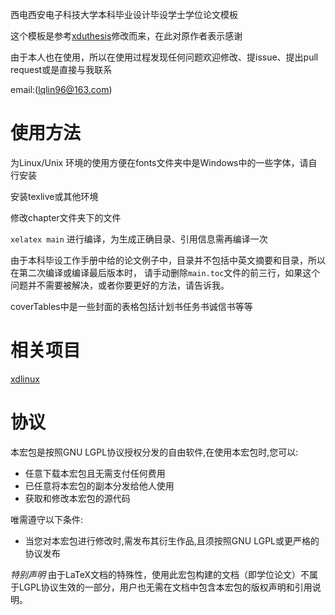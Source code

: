 西电西安电子科技大学本科毕业设计毕设学士学位论文模板

 这个模板是参考[xduthesis](https://github.com/fredqi/xduthesis)修改而来，在此对原作者表示感谢

 由于本人也在使用，所以在使用过程发现任何问题欢迎修改、提issue、提出pull request或是直接与我联系

email:(lqlin96@163.com)

# 使用方法
为Linux/Unix 环境的使用方便在fonts文件夹中是Windows中的一些字体，请自行安装

安装texlive或其他环境

修改chapter文件夹下的文件

`xelatex main` 进行编译，为生成正确目录、引用信息需再编译一次

由于本科毕设工作手册中给的论文例子中，目录并不包括中英文摘要和目录，所以在第二次编译或编译最后版本时，
请手动删除`main.toc`文件的前三行，如果这个问题并不需要被解决，或者你要更好的方法，请告诉我。

coverTables中是一些封面的表格包括计划书任务书诚信书等等

# 相关项目

[xdlinux](https://github.com/xdlinux/xdba-thesis)

# 协议
本宏包是按照GNU LGPL协议授权分发的自由软件,在使用本宏包时,您可以:

- 任意下载本宏包且无需支付任何费用
- 已任意将本宏包的副本分发给他人使用
- 获取和修改本宏包的源代码

唯需遵守以下条件:

- 当您对本宏包进行修改时,需发布其衍生作品,且须按照GNU LGPL或更严格的协议发布

*特别声明*
由于LaTeX文档的特殊性，使用此宏包构建的文档（即学位论文）不属于LGPL协议生效的一部分，用户也无需在文档中包含本宏包的版权声明和引用说明。
